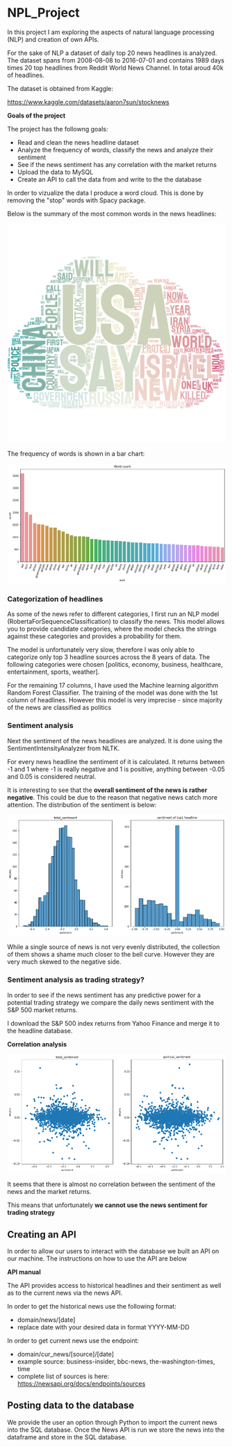 # NPL_Project

In this project I am exploring the aspects of natural language processing (NLP) and creation of own APIs.

For the sake of NLP a dataset of daily top 20 news headlines is analyzed. The dataset spans from 2008-08-08 to 2016-07-01 and contains 1989 days times 20 top headlines from Reddit World News Channel. In total aroud 40k of headlines.

The dataset is obtained from Kaggle:

https://www.kaggle.com/datasets/aaron7sun/stocknews

**Goals of the project**

The project has the followng goals:
- Read and clean the news headline dataset
- Analyze the frequency of words, classify the news and analyze their sentiment
- See if the news sentiment has any correlation with the market returns
- Upload the data to MySQL
- Create an API to call the data from and write to the the database

In order to vizualize the data I produce a word cloud. This is done by removing the "stop" words with Spacy package.

Below is the summary of the most common words in the news headlines:

<p align="center">
<img src="https://github.com/berserkus/NLP_Project/blob/main/images/word_cloud.png">
</p>

The frequency of words is shown in a bar chart:

<p align="center">
<img src="https://github.com/berserkus/NLP_Project/blob/main/images/word_count.png">
</p>


### Categorization of headlines

As some of the news refer to different categories, I first run an NLP model (RobertaForSequenceClassification) to classify the news. This model allows you to provide candidate categories, where the model checks the strings against these categories and provides a probability for them.

The model is unfortunately very slow, therefore I was only able to categorize only top 3 headline sources across the 8 years of data. The following categories were chosen [politics, economy, business, healthcare, entertainment, sports, weather].

For the remaining 17 columns, I have used the Machine learning algorithm Random Forest Classifier. The training of the model was done with the 1st column of headlines. However this model is very imprecise - since majority of the news are classified as politics

### Sentiment analysis

Next the sentiment of the news headlines are analyzed. It is done using the SentimentIntensityAnalyzer from NLTK.

For every news headline the sentiment of it is calculated. It returns between -1 and 1 where -1 is really negative and 1 is positive, anything between -0.05 and 0.05 is considered neutral.

It is interesting to see that the **overall sentiment of the news is rather negative**. This could be due to the reason that negative news catch more attention. The distribution of the sentiment is below:

<p align="center">
<img src="https://github.com/berserkus/NLP_Project/blob/main/images/sentiment_hist.png">
</p>

While a single source of news is not very evenly distributed, the collection of them shows a shame much closer to the bell curve. However they are very much skewed to the negative side.


### Sentiment analysis as trading strategy?

In order to see if the news sentiment has any predictive power for a potential trading strategy we compare the daily news sentiment with the S&P 500 market returns.

I download the S&P 500 index returns from Yahoo Finance and merge it to the headline database.

**Correlation analysis**

<p align="center">
<img src="https://github.com/berserkus/NLP_Project/blob/main/images/correlation.png">
</p>

It seems that there is almost no correlation between the sentiment of the news and the market returns.

This means that unfortunately **we cannot use the news sentiment for trading strategy**

## Creating an API

In order to allow our users to interact with the database we built an API on our machine. The instructions on how to use the API are below

**API manual**

The API provides access to historical headlines and their sentiment as well as to the current news via the news API.

In order to get the historical news use the following format:
- domain/news/[date]
- replace date with your desired data in format YYYY-MM-DD

In order to get current news use the endpoint:
- domain/cur_news/[source]/[date]
- example source: business-insider, bbc-news, the-washington-times, time
- complete list of sources is here: https://newsapi.org/docs/endpoints/sources

## Posting data to the database

We provide the user an option through Python to import the current news into the SQL database. Once the News API is run we store the news into the dataframe and store in the SQL database.
